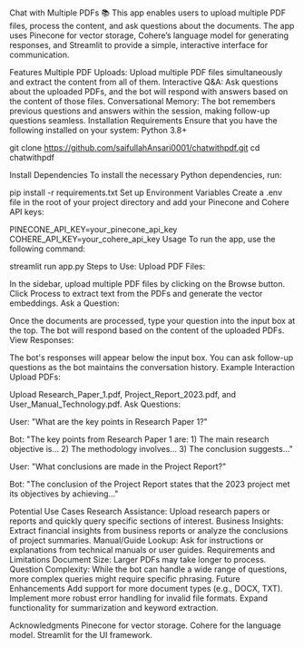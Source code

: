 Chat with Multiple PDFs :books:
This app enables users to upload multiple PDF files, process the content, and ask questions about the documents. The app uses Pinecone for vector storage, Cohere’s language model for generating responses, and Streamlit to provide a simple, interactive interface for communication.

Features
Multiple PDF Uploads: Upload multiple PDF files simultaneously and extract the content from all of them.
Interactive Q&A: Ask questions about the uploaded PDFs, and the bot will respond with answers based on the content of those files.
Conversational Memory: The bot remembers previous questions and answers within the session, making follow-up questions seamless.
Installation
Requirements
Ensure that you have the following installed on your system:
Python 3.8+

git clone https://github.com/saifullahAnsari0001/chatwithpdf.git
cd chatwithpdf

Install Dependencies
To install the necessary Python dependencies, run:

pip install -r requirements.txt
Set up Environment Variables
Create a .env file in the root of your project directory and add your Pinecone and Cohere API keys:

PINECONE_API_KEY=your_pinecone_api_key
COHERE_API_KEY=your_cohere_api_key
Usage
To run the app, use the following command:

streamlit run app.py
Steps to Use:
Upload PDF Files:

In the sidebar, upload multiple PDF files by clicking on the Browse button.
Click Process to extract text from the PDFs and generate the vector embeddings.
Ask a Question:

Once the documents are processed, type your question into the input box at the top.
The bot will respond based on the content of the uploaded PDFs.
View Responses:

The bot's responses will appear below the input box. You can ask follow-up questions as the bot maintains the conversation history.
Example Interaction
Upload PDFs:

Upload Research_Paper_1.pdf, Project_Report_2023.pdf, and User_Manual_Technology.pdf.
Ask Questions:

User: "What are the key points in Research Paper 1?"

Bot: "The key points from Research Paper 1 are: 1) The main research objective is... 2) The methodology involves... 3) The conclusion suggests..."

User: "What conclusions are made in the Project Report?"

Bot: "The conclusion of the Project Report states that the 2023 project met its objectives by achieving..."

Potential Use Cases
Research Assistance: Upload research papers or reports and quickly query specific sections of interest.
Business Insights: Extract financial insights from business reports or analyze the conclusions of project summaries.
Manual/Guide Lookup: Ask for instructions or explanations from technical manuals or user guides.
Requirements and Limitations
Document Size: Larger PDFs may take longer to process.
Question Complexity: While the bot can handle a wide range of questions, more complex queries might require specific phrasing.
Future Enhancements
Add support for more document types (e.g., DOCX, TXT).
Implement more robust error handling for invalid file formats.
Expand functionality for summarization and keyword extraction.

Acknowledgments
Pinecone for vector storage.
Cohere for the language model.
Streamlit for the UI framework.
